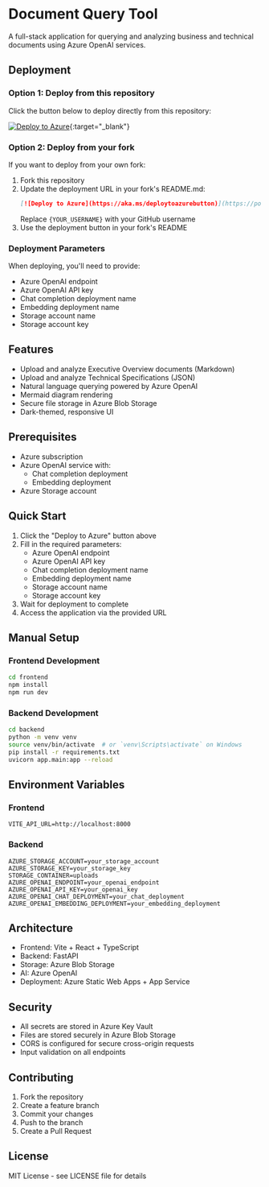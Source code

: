 # Document Query Tool

A full-stack application for querying and analyzing business and technical documents using Azure OpenAI services.

## Deployment

### Option 1: Deploy from this repository

Click the button below to deploy directly from this repository:

[![Deploy to Azure](https://aka.ms/deploytoazurebutton)](https://portal.azure.com/#create/Microsoft.Template/uri/https%3A%2F%2Fraw.githubusercontent.com%2Fcb-kozel%2Fcb-query-azure%2Fmain%2Fazure%2Fmain.json){:target="\_blank"}

### Option 2: Deploy from your fork

If you want to deploy from your own fork:

1. Fork this repository
2. Update the deployment URL in your fork's README.md:
   ```markdown
   [![Deploy to Azure](https://aka.ms/deploytoazurebutton)](https://portal.azure.com/#create/Microsoft.Template/uri/https%3A%2F%2Fraw.githubusercontent.com%2F{YOUR_USERNAME}%2Fcb-query-azure%2Fmain%2Fazure%2Fmain.json){:target="\_blank"}
   ```
   Replace `{YOUR_USERNAME}` with your GitHub username
3. Use the deployment button in your fork's README

### Deployment Parameters

When deploying, you'll need to provide:

- Azure OpenAI endpoint
- Azure OpenAI API key
- Chat completion deployment name
- Embedding deployment name
- Storage account name
- Storage account key

## Features

- Upload and analyze Executive Overview documents (Markdown)
- Upload and analyze Technical Specifications (JSON)
- Natural language querying powered by Azure OpenAI
- Mermaid diagram rendering
- Secure file storage in Azure Blob Storage
- Dark-themed, responsive UI

## Prerequisites

- Azure subscription
- Azure OpenAI service with:
  - Chat completion deployment
  - Embedding deployment
- Azure Storage account

## Quick Start

1. Click the "Deploy to Azure" button above
2. Fill in the required parameters:
   - Azure OpenAI endpoint
   - Azure OpenAI API key
   - Chat completion deployment name
   - Embedding deployment name
   - Storage account name
   - Storage account key
3. Wait for deployment to complete
4. Access the application via the provided URL

## Manual Setup

### Frontend Development

```bash
cd frontend
npm install
npm run dev
```

### Backend Development

```bash
cd backend
python -m venv venv
source venv/bin/activate  # or `venv\Scripts\activate` on Windows
pip install -r requirements.txt
uvicorn app.main:app --reload
```

## Environment Variables

### Frontend

```env
VITE_API_URL=http://localhost:8000
```

### Backend

```env
AZURE_STORAGE_ACCOUNT=your_storage_account
AZURE_STORAGE_KEY=your_storage_key
STORAGE_CONTAINER=uploads
AZURE_OPENAI_ENDPOINT=your_openai_endpoint
AZURE_OPENAI_API_KEY=your_openai_key
AZURE_OPENAI_CHAT_DEPLOYMENT=your_chat_deployment
AZURE_OPENAI_EMBEDDING_DEPLOYMENT=your_embedding_deployment
```

## Architecture

- Frontend: Vite + React + TypeScript
- Backend: FastAPI
- Storage: Azure Blob Storage
- AI: Azure OpenAI
- Deployment: Azure Static Web Apps + App Service

## Security

- All secrets are stored in Azure Key Vault
- Files are stored securely in Azure Blob Storage
- CORS is configured for secure cross-origin requests
- Input validation on all endpoints

## Contributing

1. Fork the repository
2. Create a feature branch
3. Commit your changes
4. Push to the branch
5. Create a Pull Request

## License

MIT License - see LICENSE file for details
